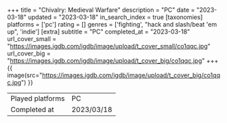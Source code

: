 +++
title = "Chivalry: Medieval Warfare"
description = "PC"
date = "2023-03-18"
updated = "2023-03-18"
in_search_index = true
[taxonomies]
platforms = ['pc']
rating = []
genres = ['fighting', "hack and slash/beat 'em up", 'indie']
[extra]
subtitle = "PC"
completed_at = "2023-03-18"
url_cover_small = "https://images.igdb.com/igdb/image/upload/t_cover_small/co1qqc.jpg"
url_cover_big = "https://images.igdb.com/igdb/image/upload/t_cover_big/co1qqc.jpg"
+++
{{ image(src="https://images.igdb.com/igdb/image/upload/t_cover_big/co1qqc.jpg") }}

|              |            |
| ------------ | ---------- |
| Played platforms    | PC |
| Completed at | 2023/03/18 |



